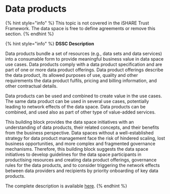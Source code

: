 # Data products

{% hint style="info" %}
This topic is not covered in the iSHARE Trust Framework. The data space is free to define agreements or remove this section.
{% endhint %}

{% hint style="info" %}
**DSSC Description**

Data products bundle a set of resources (e.g., data sets and data services) into a consumable form to provide meaningful business value in data space use cases. Data products comply with a data product specification and are part of one or more data product offerings. Data product offerings describe the data product, its allowed purposes of use, quality and other requirements the data product fulfils, pricing and billing information, and other contractual details.

Data products can be used and combined to create value in the use cases. The same data product can be used in several use cases, potentially leading to network effects of the data space. Data products can be combined, and used also as part of other type of value-added services.

This building block provides the data space initiatives with an understanding of data products, their related concepts, and their benefits from the business perspective. Data spaces without a well-established strategy for data product management face the risk of hindered scaling, lost business opportunities, and more complex and fragmented governance mechanisms. Therefore, this building block suggests the data space initiatives to develop guidelines for the data space participants in productising resources and creating data product offerings, governance rules for the data products, and to consider triggering the network effects between data providers and recipients by priority onboarding of key data products.

The complete description is available [here](https://dssc.eu/space/BVE/357074277/Data+Product+Development).
{% endhint %}
